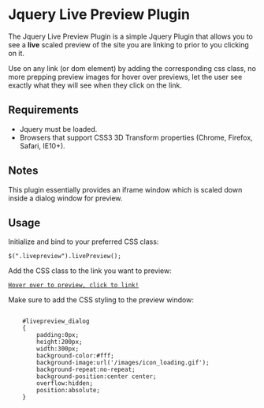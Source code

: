 <h1>Jquery Live Preview Plugin</h1>

<p>The Jquery Live Preview Plugin is a simple Jquery Plugin that allows you to see a <strong>live</strong> scaled preview of the site you are linking to prior to you clicking on it. </p>
<p>Use on any link (or dom element) by adding the corresponding css class, no more prepping preview images for hover over previews, let the user see exactly what they will see when they click on the link.</p>

<h2>Requirements</h2>
<ul>
    <li>Jquery must be loaded.</li>
    <li>Browsers that support CSS3 3D Transform properties (Chrome, Firefox, Safari, IE10+).</li>
</ul>

<h2>Notes</h2>
<p>This plugin essentially provides an iframe window which is scaled down inside a dialog window for preview.</p>

<h2>Usage</h2>
<p>Initialize and bind to your preferred CSS class:</p>
<pre><code>$(".livepreview").livePreview();</code></pre>
<p>Add the CSS class to the link you want to preview:</p>
<pre><code><a href="http://www.bing.com" target="_blank" class="livepreview">Hover over to preview, click to link!</a></code></pre>
<p>Make sure to add the CSS styling to the preview window:</p>
<pre><code>
    #livepreview_dialog
    {
        padding:0px;
        height:200px;
        width:300px;
        background-color:#fff;
        background-image:url('/images/icon_loading.gif');
        background-repeat:no-repeat;
        background-position:center center;
        overflow:hidden;
        position:absolute;
    }
</code>
</pre>
